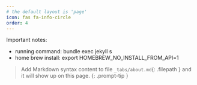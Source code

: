 ```yaml
---
# the default layout is 'page'
icon: fas fa-info-circle
order: 4
---
```

Important notes:
 - running command: bundle exec jekyll s
 - home brew install: export HOMEBREW_NO_INSTALL_FROM_API=1
 

> Add Markdown syntax content to file `_tabs/about.md`{: .filepath } and it will show up on this page.
{: .prompt-tip }
